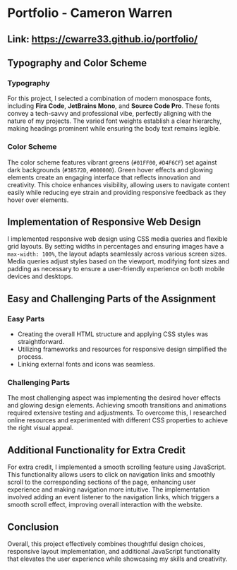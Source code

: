 # Portfolio - Cameron Warren

## Link: https://cwarre33.github.io/portfolio/

## Typography and Color Scheme

### Typography
For this project, I selected a combination of modern monospace fonts, including **Fira Code**, **JetBrains Mono**, and **Source Code Pro**. These fonts convey a tech-savvy and professional vibe, perfectly aligning with the nature of my projects. The varied font weights establish a clear hierarchy, making headings prominent while ensuring the body text remains legible.

### Color Scheme
The color scheme features vibrant greens (`#01FF00`, `#D4F6CF`) set against dark backgrounds (`#3B572D`, `#000000`). Green hover effects and glowing elements create an engaging interface that reflects innovation and creativity. This choice enhances visibility, allowing users to navigate content easily while reducing eye strain and providing responsive feedback as they hover over elements.

## Implementation of Responsive Web Design
I implemented responsive web design using CSS media queries and flexible grid layouts. By setting widths in percentages and ensuring images have a `max-width: 100%`, the layout adapts seamlessly across various screen sizes. Media queries adjust styles based on the viewport, modifying font sizes and padding as necessary to ensure a user-friendly experience on both mobile devices and desktops.

## Easy and Challenging Parts of the Assignment

### Easy Parts
- Creating the overall HTML structure and applying CSS styles was straightforward.
- Utilizing frameworks and resources for responsive design simplified the process.
- Linking external fonts and icons was seamless.

### Challenging Parts
The most challenging aspect was implementing the desired hover effects and glowing design elements. Achieving smooth transitions and animations required extensive testing and adjustments. To overcome this, I researched online resources and experimented with different CSS properties to achieve the right visual appeal.

## Additional Functionality for Extra Credit
For extra credit, I implemented a smooth scrolling feature using JavaScript. This functionality allows users to click on navigation links and smoothly scroll to the corresponding sections of the page, enhancing user experience and making navigation more intuitive. The implementation involved adding an event listener to the navigation links, which triggers a smooth scroll effect, improving overall interaction with the website.

## Conclusion
Overall, this project effectively combines thoughtful design choices, responsive layout implementation, and additional JavaScript functionality that elevates the user experience while showcasing my skills and creativity.
